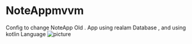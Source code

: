 # NoteAppmvvm
 Config to change NoteApp Old .
 App using realam Database , and using kotlin Language 
![picture](https://github.com/namlxcntt/NoteAppmvvm/blob/master/Image/Capture1.PNG)

